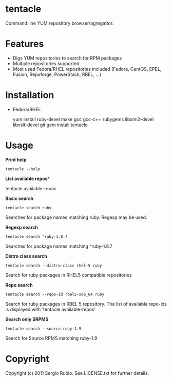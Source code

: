 # tentacle

Command line YUM repository browser/agregattor.

# Features

* Digs YUM repositories to search for RPM packages
* Multiple repositories supported
* Most used Fedora/RHEL repositories included (Fedora, CentOS, EPEL, Fusion, Repoforge, PowerStack, RBEL, ...)

# Installation

* Fedora/RHEL

    yum install ruby-devel make gcc gcc-c++ rubygems libxml2-devel libxslt-devel git
    gem install tentacle

# Usage

**Print help**

    tentacle --help

**List available repos***
 
   tentacle available-repos

**Basic search**

    tentacle search ruby

Searches for package names matching ruby. Regexp may be used.

**Regexp search**

    tentacle search ^ruby-1.8.7

Searches for package names matching ^ruby-1.8.7

 
**Distro class search**
    
    tentacle search --distro-class rhel-5 ruby

Search for ruby packages in RHEL5 compatible repositories

**Repo search**
    
    tentacle search --repo-id rbel5-x86_64 ruby

Search for ruby packages in RBEL 5 repository. The list of available repo-ids is displayed with 'tentacle available-repos'

**Search only SRPMS**
    
    tentacle search --source ruby-1.9

Search for Source RPMS matching ruby-1.9

# Copyright

Copyright (c) 2011 Sergio Rubio. See LICENSE.txt for
further details.

